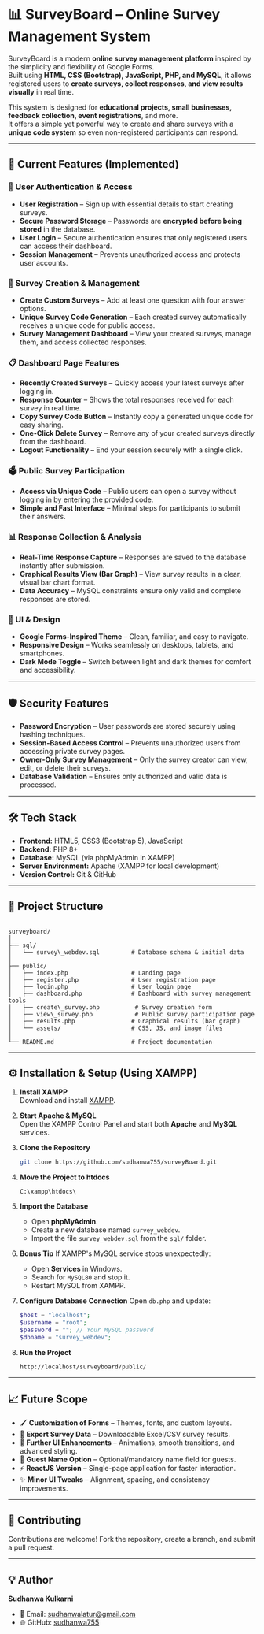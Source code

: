 
# 📊 SurveyBoard – Online Survey Management System

SurveyBoard is a modern **online survey management platform** inspired by the simplicity and flexibility of Google Forms.  
Built using **HTML, CSS (Bootstrap), JavaScript, PHP, and MySQL**, it allows registered users to **create surveys, collect responses, and view results visually** in real time.

This system is designed for **educational projects, small businesses, feedback collection, event registrations**, and more.  
It offers a simple yet powerful way to create and share surveys with a **unique code system** so even non-registered participants can respond.

---

## 🚀 Current Features (Implemented)

### 🔐 User Authentication & Access
- **User Registration** – Sign up with essential details to start creating surveys.
- **Secure Password Storage** – Passwords are **encrypted before being stored** in the database.
- **User Login** – Secure authentication ensures that only registered users can access their dashboard.
- **Session Management** – Prevents unauthorized access and protects user accounts.

### 📝 Survey Creation & Management
- **Create Custom Surveys** – Add at least one question with four answer options.
- **Unique Survey Code Generation** – Each created survey automatically receives a unique code for public access.
- **Survey Management Dashboard** – View your created surveys, manage them, and access collected responses.

### 📋 Dashboard Page Features
- **Recently Created Surveys** – Quickly access your latest surveys after logging in.
- **Response Counter** – Shows the total responses received for each survey in real time.
- **Copy Survey Code Button** – Instantly copy a generated unique code for easy sharing.
- **One-Click Delete Survey** – Remove any of your created surveys directly from the dashboard.
- **Logout Functionality** – End your session securely with a single click.

### 🗳 Public Survey Participation
- **Access via Unique Code** – Public users can open a survey without logging in by entering the provided code.
- **Simple and Fast Interface** – Minimal steps for participants to submit their answers.

### 📊 Response Collection & Analysis
- **Real-Time Response Capture** – Responses are saved to the database instantly after submission.
- **Graphical Results View (Bar Graph)** – View survey results in a clear, visual bar chart format.
- **Data Accuracy** – MySQL constraints ensure only valid and complete responses are stored.

### 🎨 UI & Design
- **Google Forms-Inspired Theme** – Clean, familiar, and easy to navigate.
- **Responsive Design** – Works seamlessly on desktops, tablets, and smartphones.
- **Dark Mode Toggle** – Switch between light and dark themes for comfort and accessibility.

---

## 🛡 Security Features
- **Password Encryption** – User passwords are stored securely using hashing techniques.
- **Session-Based Access Control** – Prevents unauthorized users from accessing private survey pages.
- **Owner-Only Survey Management** – Only the survey creator can view, edit, or delete their surveys.
- **Database Validation** – Ensures only authorized and valid data is processed.

---

## 🛠 Tech Stack
- **Frontend:** HTML5, CSS3 (Bootstrap 5), JavaScript  
- **Backend:** PHP 8+  
- **Database:** MySQL (via phpMyAdmin in XAMPP)  
- **Server Environment:** Apache (XAMPP for local development)  
- **Version Control:** Git & GitHub  

---

## 📂 Project Structure
```

surveyboard/
│
├── sql/
│   └── survey\_webdev.sql         # Database schema & initial data
│
├── public/
│   ├── index.php                  # Landing page
│   ├── register.php               # User registration page
│   ├── login.php                  # User login page
│   ├── dashboard.php              # Dashboard with survey management tools
│   ├── create\_survey.php          # Survey creation form
│   ├── view\_survey.php            # Public survey participation page
│   ├── results.php                # Graphical results (bar graph)
│   └── assets/                    # CSS, JS, and image files
│
└── README.md                      # Project documentation

````

---

## ⚙ Installation & Setup (Using XAMPP)
1. **Install XAMPP**  
   Download and install [XAMPP](https://www.apachefriends.org/index.html).

2. **Start Apache & MySQL**  
   Open the XAMPP Control Panel and start both **Apache** and **MySQL** services.

3. **Clone the Repository**
   ```bash
   git clone https://github.com/sudhanwa755/surveyBoard.git

4. **Move the Project to htdocs**

   ```
   C:\xampp\htdocs\
   ```

5. **Import the Database**

   * Open **phpMyAdmin**.
   * Create a new database named `survey_webdev`.
   * Import the file `survey_webdev.sql` from the `sql/` folder.

6. **Bonus Tip**
   If XAMPP's MySQL service stops unexpectedly:

   * Open **Services** in Windows.
   * Search for `MySQL80` and stop it.
   * Restart MySQL from XAMPP.

7. **Configure Database Connection**
   Open `db.php` and update:

   ```php
   $host = "localhost";
   $username = "root";
   $password = ""; // Your MySQL password
   $dbname = "survey_webdev";
   ```

8. **Run the Project**

   ```
   http://localhost/surveyboard/public/
   ```

---

## 📈 Future Scope

* 🖌 **Customization of Forms** – Themes, fonts, and custom layouts.
* 📂 **Export Survey Data** – Downloadable Excel/CSV survey results.
* 🎨 **Further UI Enhancements** – Animations, smooth transitions, and advanced styling.
* 👤 **Guest Name Option** – Optional/mandatory name field for guests.
* ⚡ **ReactJS Version** – Single-page application for faster interaction.
* ✨ **Minor UI Tweaks** – Alignment, spacing, and consistency improvements.

---

## 🤝 Contributing

Contributions are welcome!
Fork the repository, create a branch, and submit a pull request.

---

## 💡 Author

**Sudhanwa Kulkarni**
* 📧 Email: [sudhanwalatur@gmail.com](mailto:sudhanwalatur@gmail.com)
* 🌐 GitHub: [sudhanwa755](https://github.com/sudhanwa755)

